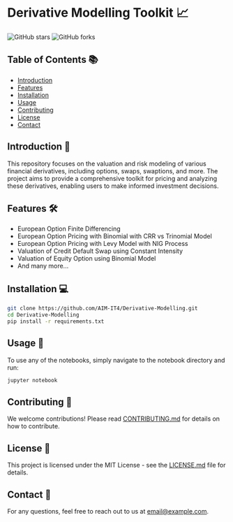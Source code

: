 # Derivative Modelling Toolkit 📈

![GitHub stars](https://img.shields.io/github/stars/AIM-IT4/Derivative-Modelling)
![GitHub forks](https://img.shields.io/github/forks/AIM-IT4/Derivative-Modelling)

## Table of Contents 📚

- [Introduction](#introduction-)
- [Features](#features-)
- [Installation](#installation-)
- [Usage](#usage-)
- [Contributing](#contributing-)
- [License](#license-)
- [Contact](#contact-)

## Introduction 🌟

This repository focuses on the valuation and risk modeling of various financial derivatives, including options, swaps, swaptions, and more. The project aims to provide a comprehensive toolkit for pricing and analyzing these derivatives, enabling users to make informed investment decisions.

## Features 🛠️

- European Option Finite Differencing
- European Option Pricing with Binomial with CRR vs Trinomial Model
- European Option Pricing with Levy Model with NIG Process
- Valuation of Credit Default Swap using Constant Intensity
- Valuation of Equity Option using Binomial Model
- And many more...

## Installation 💻

```bash
git clone https://github.com/AIM-IT4/Derivative-Modelling.git
cd Derivative-Modelling
pip install -r requirements.txt
```

## Usage 🚀

To use any of the notebooks, simply navigate to the notebook directory and run:

```bash
jupyter notebook
```

## Contributing 🤝

We welcome contributions! Please read [CONTRIBUTING.md](CONTRIBUTING.md) for details on how to contribute.

## License 📝

This project is licensed under the MIT License - see the [LICENSE.md](LICENSE.md) file for details.

## Contact 📧

For any questions, feel free to reach out to us at email@example.com.
